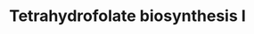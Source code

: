 ---
authors:
- Anwesha
- Eweitz
description: Developed by Gramene.org  Source:[http://plantreactome.gramene.org/ Plant
  Reactome].
last-edited: 2021-05-26
organisms:
- Oryza sativa
redirect_from:
- /index.php/Pathway:WP3058
- /instance/WP3058
schema-jsonld:
- '@context': https://schema.org/
  '@id': https://wikipathways.github.io/pathways/WP3058.html
  '@type': Dataset
  creator:
    '@type': Organization
    name: WikiPathways
  description: Developed by Gramene.org  Source:[http://plantreactome.gramene.org/
    Plant Reactome].
  keywords:
  - ''
  - 2-amino-4-hydroxy-6-hydroxymethyl-7,8-dihydropteridine
  - ATP
  - 10-formyl-THF
  - THF
  - 3'-triphosphate
  - reductase
  - N-Formyl-GAR
  - dihydrofolate
  - GTP
  - phosphoribosylglycinamide
  - formyltransferase
  - 2-amino-4-hydroxy-6-hydroxymethyldihydropteridine
  - PRGA
  - DHF
  - diphosphokinase
  - L-Glu
  - 7,8-dihydroneopterin
  - ' (LOC_OS04G56710.1)'
  - phosphate
  - 7,8-dihydropteroate
  - HCOOH
  - 5,10-methenyl-THF
  - PYR
  - NADPH
  - ADP
  - dihydroneopterin
  - H+
  - CRSM
  - glycolaldehyde
  - Pi
  - PPi
  - NADP+
  - diphosphate
  - synthase
  - dihydropteroate
  - GTP cyclohydrolase I
  - aldolase
  - H2O
  - AMP
  - L-Gln
  - ABENZ
  - 4-amino-4-deoxychorismate
  license: CC0
  name: Tetrahydrofolate biosynthesis I
seo: CreativeWork
title: Tetrahydrofolate biosynthesis I
wpid: WP3058
---